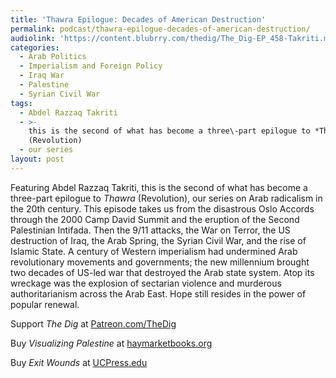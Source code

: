 ```yaml
---
title: 'Thawra Epilogue: Decades of American Destruction'
permalink: podcast/thawra-epilogue-decades-of-american-destruction/
audiolink: 'https://content.blubrry.com/thedig/The_Dig-EP_458-Takriti.mp3'
categories:
  - Arab Politics
  - Imperialism and Foreign Policy
  - Iraq War
  - Palestine
  - Syrian Civil War
tags:
  - Abdel Razzaq Takriti
  - >-
    this is the second of what has become a three\-part epilogue to *Thawra*
    (Revolution)
  - our series
layout: post
---
```


Featuring Abdel Razzaq Takriti, this is the second of what has become a three-part epilogue to *Thawra* (Revolution), our series on Arab radicalism in the 20th century. This episode takes us from the disastrous Oslo Accords through the 2000 Camp David Summit and the eruption of the Second Palestinian Intifada. Then the 9/11 attacks, the War on Terror, the US destruction of Iraq, the Arab Spring, the Syrian Civil War, and the rise of Islamic State. A century of Western imperialism had undermined Arab revolutionary movements and governments; the new millennium brought two decades of US-led war that destroyed the Arab state system. Atop its wreckage was the explosion of sectarian violence and murderous authoritarianism across the Arab East. Hope still resides in the power of popular renewal.

Support *The Dig* at [Patreon.com/TheDig](http://patreon.com/TheDig)

Buy *Visualizing Palestine* at [haymarketbooks.org](http://haymarketbooks.org)

Buy *Exit Wounds* at [UCPress.edu](http://ucpress.edu)
